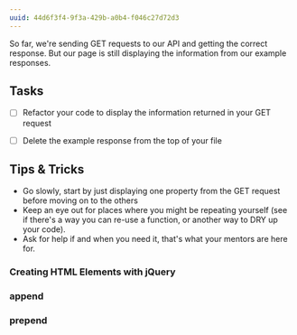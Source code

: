 ```yaml
---
uuid: 44d6f3f4-9f3a-429b-a0b4-f046c27d72d3
---
```


So far, we're sending GET requests to our API and getting the correct response. But our page is still displaying the information from our example responses.

## Tasks

- [ ] Refactor your code to display the information returned in your GET request
- [ ] Delete the example response from the top of your file


## Tips & Tricks

- Go slowly, start by just displaying one property from the GET request before moving on to the others
- Keep an eye out for places where you might be repeating yourself (see if there's a way you can re-use a function, or another way to DRY up your code).
- Ask for help if and when you need it, that's what your mentors are here for.


### Creating HTML Elements with jQuery


### append


### prepend


###
